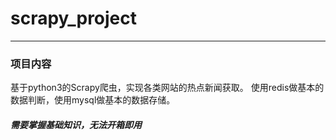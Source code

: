 # scrapy_project
---
### 项目内容 
基于python3的Scrapy爬虫，实现各类网站的热点新闻获取。
使用redis做基本的数据判断，使用mysql做基本的数据存储。




##### 需要掌握基础知识，无法开箱即用